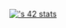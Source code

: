 [![<mben-jad>'s 42 stats](https://badge.mediaplus.ma/darkbue/sahamzao)](https://github.com/oakoudad/badge42)
